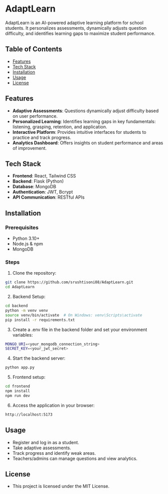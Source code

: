 # AdaptLearn

AdaptLearn is an AI-powered adaptive learning platform for school students. It personalizes assessments, dynamically adjusts question difficulty, and identifies learning gaps to maximize student performance.

## Table of Contents

- [Features](#features)
- [Tech Stack](#tech-stack)
- [Installation](#installation)
- [Usage](#usage)
- [License](#license)

## Features

- **Adaptive Assessments**: Questions dynamically adjust difficulty based on user performance.
- **Personalized Learning**: Identifies learning gaps in key fundamentals: listening, grasping, retention, and application.
- **Interactive Platform**: Provides intuitive interfaces for students to practice and track progress.
- **Analytics Dashboard**: Offers insights on student performance and areas of improvement.

## Tech Stack

- **Frontend**: React, Tailwind CSS
- **Backend**: Flask (Python)
- **Database**: MongoDB
- **Authentication**: JWT, Bcrypt
- **API Communication**: RESTful APIs

## Installation

### Prerequisites

- Python 3.10+
- Node.js & npm
- MongoDB

### Steps

1. Clone the repository:

```bash
git clone https://github.com/srushtisoni08/AdaptLearn.git
cd AdaptLearn
```

2. Backend Setup:

```bash
cd backend
python -m venv venv
source venv/bin/activate  # On Windows: venv\Scripts\activate
pip install -r requirements.txt
```

3. Create a .env file in the backend folder and set your environment variables:

```bash
MONGO_URI=<your_mongodb_connection_string>
SECRET_KEY=<your_jwt_secret>
```

4. Start the backend server:

```bash
python app.py
```

5. Frontend setup:

```bash
cd frontend
npm install
npm run dev
```

6. Access the application in your browser:

```bash
http://localhost:5173
```

## Usage
- Register and log in as a student.
- Take adaptive assessments.
- Track progress and identify weak areas.
- Teachers/admins can manage questions and view analytics.

## License
- This project is licensed under the MIT License.